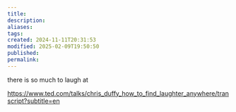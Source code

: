 ```yaml
---
title: 
description: 
aliases: 
tags: 
created: 2024-11-11T20:31:53
modified: 2025-02-09T19:50:50
published: 
permalink: 
---
```


there is so much to laugh at


https://www.ted.com/talks/chris_duffy_how_to_find_laughter_anywhere/transcript?subtitle=en
